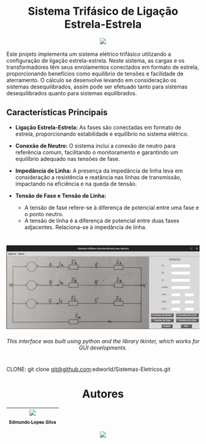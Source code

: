 <h1 align="center"> Sistema Trifásico de Ligação Estrela-Estrela </h1>

<p align="center">
<img src="http://img.shields.io/static/v1?label=STATUS&message=COMPLETE&color=GREEN&style=for-the-badge"/>
</p>

Este projeto implementa um sistema elétrico trifásico utilizando a configuração de ligação estrela-estrela. Neste sistema, as cargas e os transformadores têm seus enrolamentos conectados em formato de estrela, proporcionando benefícios como equilíbrio de tensões e facilidade de aterramento. O cálculo se desenvolve levando em consideração os sistemas desequilibrados, assim pode ser efetuado tanto para sistemas desequilibrados quanto para sistemas equilibrados.

## Características Principais

- **Ligação Estrela-Estrela:** As fases são conectadas em formato de estrela, proporcionando estabilidade e equilíbrio no sistema elétrico.
  
- **Conexão de Neutro:** O sistema inclui a conexão de neutro para referência comum, facilitando o monitoramento e garantindo um equilíbrio adequado nas tensões de fase.
  
- **Impedância de Linha:** A presença da impedância de linha leva em consideração a resistência e reatância nas linhas de transmissão, impactando na eficiência e na queda de tensão.

- **Tensão de Fase e Tensão de Linha:**
  - A tensão de fase refere-se à diferença de potencial entre uma fase e o ponto neutro.
  - A tensão de linha é a diferença de potencial entre duas fases adjacentes. Relaciona-se à impedância de linha.


<h1 align="center">  </h1>
<p align="center">
<img width="900", title="RECORD AND DETECT", img src="https://github.com/edworId/Sistemas-El-tricos/blob/main/GUI.png"/>
</p>

<h6 align="center">This interface was built using python and the library tkinter, which works for GUI developments. </h6>

<h1 align="center">  </h1>

CLONE: git clone git@github.com:edworId/Sistemas-Eletricos.git

<h1 align="center"> Autores </h1>

| [<img src="https://avatars.githubusercontent.com/u/110691832?s=400&u=e671447386d38975c165bff78b715ea80549c069&v=4" width=115><br><sub>Edmundo Lopes Silva</sub>](https://github.com/edworId) |  
| :---: |

<p align="center">
<img src="https://img.shields.io/badge/Python-14354C?style=for-the-badge&logo=python&logoColor=white"/>
</p>
